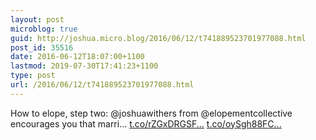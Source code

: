 ```yaml
---
layout: post
microblog: true
guid: http://joshua.micro.blog/2016/06/12/t741889523701977088.html
post_id: 35516
date: 2016-06-12T18:07:00+1100
lastmod: 2019-07-30T17:41:23+1100
type: post
url: /2016/06/12/t741889523701977088.html
---
```

How to elope, step two: @joshuawithers from @elopementcollective encourages you that marri… [t.co/rZGxDRGSF...](https://t.co/rZGxDRGSFI) [t.co/oySgh88FC...](https://t.co/oySgh88FCQ)
